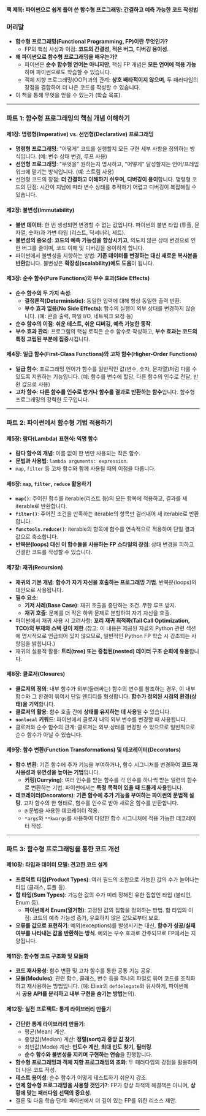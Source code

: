 **책 제목: 파이썬으로 쉽게 풀어 쓴 함수형 프로그래밍: 간결하고 예측 가능한 코드 작성법**

### **머리말**

- **함수형 프로그래밍(Functional Programming, FP)이란 무엇인가?**
    - FP의 핵심 사상과 이점: **코드의 간결성, 적은 버그, 디버깅 용이성**.
- **왜 파이썬으로 함수형 프로그래밍을 배우는가?**
    - 파이썬은 **순수 함수형 언어는 아니지만**, 핵심 FP 개념은 **모든 언어에 적용 가능**하며 파이썬으로도 학습할 수 있습니다.
    - 객체 지향 프로그래밍(OOP)과의 관계: **상호 배타적이지 않으며**, 두 패러다임의 장점을 결합하여 더 나은 코드를 작성할 수 있습니다.
- 이 책을 통해 무엇을 얻을 수 있는가 (학습 목표).

---

### **파트 1: 함수형 프로그래밍의 핵심 개념 이해하기**

#### **제1장: 명령형(Imperative) vs. 선언형(Declarative) 프로그래밍**

- **명령형 프로그래밍**: "어떻게" 코드를 실행할지 모든 구현 세부 사항을 정의하는 방식입니다. (예: 변수 상태 변경, 루프 사용)
- **선언형 프로그래밍**: "무엇을" 원하는지 명시하고, "어떻게" 달성할지는 언어/프레임워크에 맡기는 방식입니다. (예: 스트림 사용)
- 선언형 코드의 장점: **더 간결하고 이해하기 쉬우며, 디버깅이 용이**합니다. 명령형 코드의 단점: 시간이 지남에 따라 변수 상태를 추적하기 어렵고 디버깅이 복잡해질 수 있습니다.

#### **제2장: 불변성(Immutability)**

- **불변 데이터**: 한 번 생성되면 변경할 수 없는 값입니다. 파이썬의 불변 타입 (튜플, 문자열, 숫자)과 가변 타입 (리스트, 딕셔너리, 세트).
- **불변성의 중요성**: **코드의 예측 가능성을 향상시키고**, 의도치 않은 상태 변경으로 인한 버그를 줄이며, 코드 이해 및 디버깅을 용이하게 합니다.
- 파이썬에서 불변성을 지향하는 방법: **기존 데이터를 변경하는 대신 새로운 복사본을 반환**합니다. 불변성은 **확장성(scalability)에도 도움**이 됩니다.

#### **제3장: 순수 함수(Pure Functions)와 부수 효과(Side Effects)**

- **순수 함수의 두 가지 속성**:
    - **결정론적(Deterministic)**: 동일한 입력에 대해 항상 동일한 출력 반환.
    - **부수 효과 없음(No Side Effects)**: 함수의 실행이 외부 상태를 변경하지 않습니다. (예: 콘솔 출력, 파일 I/O, 네트워크 요청 등)
- **순수 함수의 이점**: **쉬운 테스트, 쉬운 디버깅, 예측 가능한 동작**.
- **부수 효과 관리**: 프로그램의 핵심 로직은 순수 함수로 작성하고, **부수 효과는 코드의 특정 고립된 부분에 집중**시킵니다.

#### **제4장: 일급 함수(First-Class Functions)와 고차 함수(Higher-Order Functions)**

- **일급 함수**: 프로그래밍 언어가 함수를 일반적인 값(변수, 숫자, 문자열)처럼 다룰 수 있도록 지원하는 기능입니다. (예: 함수를 변수에 할당, 다른 함수의 인수로 전달, 반환 값으로 사용)
- **고차 함수**: **다른 함수를 인수로 받거나 함수를 결과로 반환하는 함수**입니다. 함수형 프로그래밍의 강력한 도구입니다.

---

### **파트 2: 파이썬에서 함수형 기법 적용하기**

#### **제5장: 람다(Lambda) 표현식: 익명 함수**

- **람다 함수의 개념**: 이름 없이 한 번만 사용되는 작은 함수.
- **문법과 사용법**: `lambda arguments: expression`.
- `map`, `filter` 등 고차 함수와 함께 사용될 때의 이점을 다룹니다.

#### **제6장: `map`, `filter`, `reduce` 활용하기**

- **`map()`**: 주어진 함수를 iterable(리스트 등)의 모든 항목에 적용하고, 결과를 새 iterable로 반환합니다.
- **`filter()`**: 주어진 조건을 만족하는 iterable의 항목만 걸러내어 새 iterable로 반환합니다.
- **`functools.reduce()`**: iterable의 항목에 함수를 연속적으로 적용하여 단일 결과 값으로 축소합니다.
- **반복문(loops) 대신 이 함수들을 사용하는 FP 스타일의 장점**: 상태 변경을 피하고 간결한 코드를 작성할 수 있습니다.

#### **제7장: 재귀(Recursion)**

- **재귀의 기본 개념**: **함수가 자기 자신을 호출하는 프로그래밍 기법**. 반복문(loops)의 대안으로 사용됩니다.
- **필수 요소**:
    - **기저 사례(Base Case)**: 재귀 호출을 중단하는 조건. 무한 루프 방지.
    - **재귀 호출**: 문제를 더 작은 하위 문제로 분할하여 자기 자신을 호출.
- 파이썬에서 재귀 사용 시 고려사항: **꼬리 재귀 최적화(Tail Call Optimization, TCO)의 부재와 스택 깊이 제한** (참고: 이 내용은 제공된 자료의 Python 관련 섹션에 명시적으로 언급되어 있지 않으므로, 일반적인 Python FP 학습 시 강조되는 사항임을 밝힙니다.) 
- 재귀의 실용적 활용: **트리(tree) 또는 중첩된(nested) 데이터 구조 순회에 유용**합니다.

#### **제8장: 클로저(Closures)**

- **클로저의 정의**: 내부 함수가 외부(둘러싸는) 함수의 변수를 참조하는 경우, 이 내부 함수와 그 환경이 묶여서 단일 엔티티를 형성합니다. **함수가 정의된 시점의 환경(상태)을 기억**합니다.
- **클로저의 활용**: 함수 호출 간에 **상태를 유지하는 데 사용**될 수 있습니다.
- **`nonlocal` 키워드**: 파이썬에서 클로저 내의 외부 변수를 변경할 때 사용됩니다.
- 클로저와 순수 함수의 관계: 클로저는 외부 상태를 변경할 수 있으므로 일반적으로 순수 함수가 아닐 수 있습니다.

#### **제9장: 함수 변환(Function Transformations) 및 데코레이터(Decorators)**

- **함수 변환**: 기존 함수에 추가 기능을 부여하거나, 함수 시그니처를 변경하여 **코드 재사용성과 유연성을 높이는 기법**입니다.
    - **커링(Currying)**: 여러 인수를 받는 함수를 각 인수를 하나씩 받는 일련의 함수로 변환하는 기법. 파이썬에서는 **특정 목적이 있을 때 드물게 사용**됩니다.
- **데코레이터(Decorators)**: **기존 함수에 추가 기능을 부여하는 파이썬의 문법적 설탕**. 고차 함수의 한 형태로, 함수를 인수로 받아 새로운 함수를 반환합니다.
    - `@` 문법을 사용한 데코레이터 적용.
    - `*args`와 `**kwargs`를 사용하여 다양한 함수 시그니처에 적용 가능한 데코레이터 작성.

---

### **파트 3: 함수형 프로그래밍을 통한 코드 개선**

#### **제10장: 타입과 데이터 모델: 견고한 코드 설계**

- **프로덕트 타입(Product Types)**: 여러 필드의 조합으로 가능한 값의 수가 늘어나는 타입 (클래스, 튜플 등).
- **합 타입(Sum Types)**: 가능한 값의 수가 미리 정해진 유한 집합인 타입 (불리언, Enum 등).
    - **파이썬에서 Enum(열거형)**: 고정된 값의 집합을 정의하는 방법. 합 타입의 이점: 코드의 예측 가능성 증가, 유효하지 않은 값으로부터 보호.
- **오류를 값으로 표현하기**: 예외(exceptions)를 발생시키는 대신, **함수가 성공/실패 여부를 나타내는 값을 반환하는 방식**. 예외는 부수 효과로 간주되므로 FP에서는 지양됩니다.

#### **제11장: 함수형 코드 구조화 및 모듈화**

- **코드 재사용성**: 함수 변환 및 고차 함수를 통한 공통 기능 공유.
- **모듈(Modules)**: 관련 함수, 클래스, 변수 등을 하나의 파일로 묶어 코드를 조직화하고 재사용하는 방법입니다. (예: Elixir의 `defdelegate`와 유사하게, 파이썬에서 **공용 API를 분리하고 내부 구현을 숨기는 방법**논의).

#### **제12장: 실전 프로젝트: 통계 라이브러리 만들기**

- **간단한 통계 라이브러리 만들기**:
    - 평균(Mean) 계산.
    - 중앙값(Median) 계산: **정렬(sort)과 중앙 값 찾기**.
    - 최빈값(Mode) 계산: **빈도수 계산, 최대 빈도 찾기, 필터링**.
    - **순수 함수와 불변성을 지키며 구현하는 연습**을 진행합니다.
- **함수형 프로그래밍과 객체 지향 프로그래밍의 조화**: 두 패러다임의 강점을 활용하여 더 나은 코드 작성.
- **테스트 용이성**: 순수 함수가 어떻게 테스트하기 쉬운지 강조.
- **언제 함수형 프로그래밍을 사용할 것인가?**: FP가 항상 최적의 해결책은 아니며, **상황에 맞는 패러다임 선택의 중요성**.
- 결론 및 다음 학습 단계: 파이썬에서 더 깊이 있는 FP를 위한 리소스 제안.

---